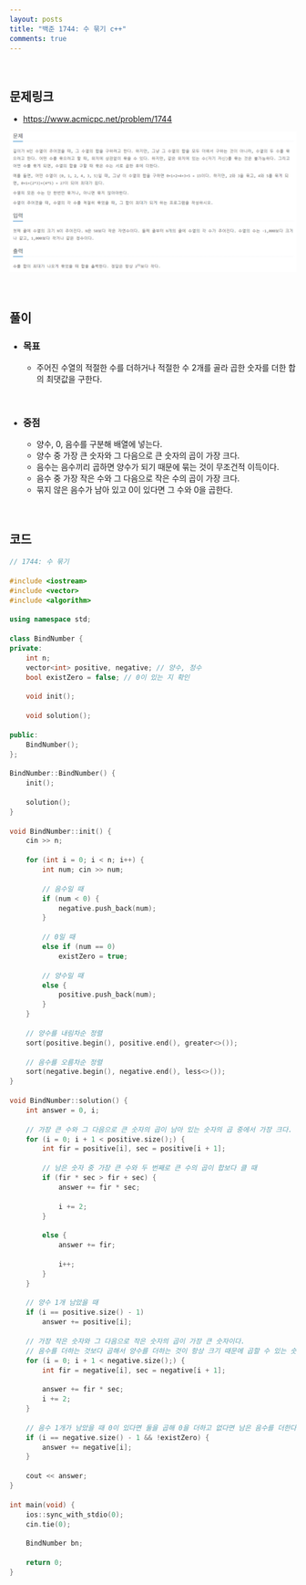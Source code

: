 ```yaml
---
layout: posts
title: "백준 1744: 수 묶기 c++"
comments: true
---
```


<br>

## **문제링크**

* <https://www.acmicpc.net/problem/1744>   

![](https://github.com/ljh37694/ljh37694.github.io/blob/main/_captures/Baekjoon1744.PNG?raw=true)

<br>

## **풀이**
* ### **목표**
  * 주어진 수열의 적절한 수를 더하거나 적절한 수 2개를 골라 곱한 숫자를 더한 합의 최댓값을 구한다.

<br>

* ### **중점**
  * 양수, 0, 음수를 구분해 배열에 넣는다.
  * 양수 중 가장 큰 숫자와 그 다음으로 큰 숫자의 곱이 가장 크다.
  * 음수는 음수끼리 곱하면 양수가 되기 때문에 묶는 것이 무조건적 이득이다.
  * 음수 중 가장 작은 수와 그 다음으로 작은 수의 곱이 가장 크다.
  * 묶지 않은 음수가 남아 있고 0이 있다면 그 수와 0을 곱한다.

<br>

## **코드**
``` c++
// 1744: 수 묶기

#include <iostream>
#include <vector>
#include <algorithm>

using namespace std;

class BindNumber {
private:
	int n;
	vector<int> positive, negative; // 양수, 정수
	bool existZero = false; // 0이 있는 지 확인

	void init();

	void solution();

public:
	BindNumber();
};

BindNumber::BindNumber() {
	init();

	solution();
}

void BindNumber::init() {
	cin >> n;

	for (int i = 0; i < n; i++) {
		int num; cin >> num;

		// 음수일 때
		if (num < 0) {
			negative.push_back(num);
		}

		// 0일 때
		else if (num == 0)
			existZero = true;

		// 양수일 때
		else {
			positive.push_back(num);
		}
	}

	// 양수를 내림차순 정렬
	sort(positive.begin(), positive.end(), greater<>());

	// 음수를 오름차순 정렬
	sort(negative.begin(), negative.end(), less<>());
}

void BindNumber::solution() {
	int answer = 0, i;

	// 가장 큰 수와 그 다음으로 큰 숫자의 곱이 남아 있는 숫자의 곱 중에서 가장 크다.
	for (i = 0; i + 1 < positive.size();) {
		int fir = positive[i], sec = positive[i + 1];

		// 남은 숫자 중 가장 큰 수와 두 번째로 큰 수의 곱이 합보다 클 때
		if (fir * sec > fir + sec) {
			answer += fir * sec;

			i += 2;
		}

		else {
			answer += fir;

			i++;
		}
	}

	// 양수 1개 남았을 때
	if (i == positive.size() - 1)
		answer += positive[i];

	// 가장 작은 숫자와 그 다음으로 작은 숫자의 곱이 가장 큰 숫자이다.
	// 음수를 더하는 것보다 곱해서 양수를 더하는 것이 항상 크기 때문에 곱할 수 있는 숫자가 있다면 곱한 숫자를 answer에 더한다.
	for (i = 0; i + 1 < negative.size();) {
		int fir = negative[i], sec = negative[i + 1];

		answer += fir * sec;
		i += 2;
	}

	// 음수 1개가 남았을 때 0이 있다면 둘을 곱해 0을 더하고 없다면 남은 음수를 더한다.
	if (i == negative.size() - 1 && !existZero) {
		answer += negative[i];
	}

	cout << answer;
}

int main(void) {
	ios::sync_with_stdio(0);
	cin.tie(0);

	BindNumber bn;

	return 0;
}
```